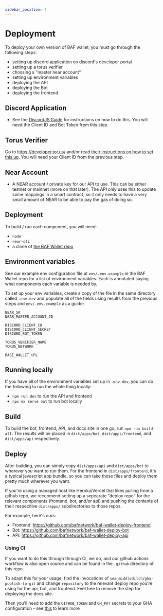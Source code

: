```yaml
---
sidebar_position: 4
---
```


# Deployment

To deploy your own version of BAF wallet, you must go through the following steps:
- setting up discord application on discord's developer portal
- setting up a torus verifier
- choosing a "master near account"
- setting up environment variables
- deploying the API
- deploying the Bot
- deploying the frontend

## Discord Application

- See the [DiscordJS Guide](https://discordjs.guide/preparations/setting-up-a-bot-application.html#creating-your-bot) for instructions on how to do this. You will need the Client ID and Bot Token from this step.

## Torus Verifier

Go to https://developer.tor.us/ and/or read [their instructions on how to set this up]( https://docs.tor.us/customauth/setting-up-verifiers/seting-up-verifiers). You will need your Client ID from the previous step.

## Near Account
- A NEAR account / private key for our API to use. This can be either testnet or mainnet (more on that later). The API only uses this to update some mappings in a smart contract, so it only needs to have a very small amount of NEAR to be able to pay the gas of doing so.

## Deployment

To build / run each component, you will need:

- `node`
- `near-cli`
- a clone of [the BAF Wallet repo](https://github.com/bafnetwork/baf-wallet-v3)

## Environment variables

See our example env configuration file at `env/.env.example` in the BAF Wallet repo for a list of environment variables. Each is annotated saying what components each variable is needed by. 

To set up your env variables, create a copy of the file in the same directory called `.env.dev` and populate all of the fields using results from the previous steps and `env/.env.example` as a guide:

```env
NEAR_SK
NEAR_MASTER_ACCOUNT_ID

DISCORD_CLIENT_ID
DISCORD_CLIENT_SECRET
DISCORD_BOT_TOKEN

TORUS_VERIFIER_NAME
TORUS_NETWORK

BASE_WALLET_URL
```

## Running locally

If you have all of the environment variables set up in `.env.dev`, you can do the following to run the whole thing locally:
* `npm run dev` to run the API and frontend
* `npx nx serve bot` to run bot locally

## Build

To build the bot, frontend, API, and docs site in one go, run `npm run build-all`. The results will be placed in `dist/apps/bot`, `dist/apps/frontend`, and `dist/apps/api` respectively.

## Deploy 

After building, you can simply copy `dist/apps/api` and `dist/apps/bot` to wherever you want to run them. For the frontend in `dist/apps/frontend`, it's a typical javascript app bundle, so you can take those files and deploy them pretty much wherever you want.

If you're using a managed host like Heroku/Vercel that likes pulling from a github repo, we reccomend setting up a sepearate "deploy repo" for the relevant components (frontend, bot, and/or api) and pushing the contents of their respecitive `dist/apps/` subdirectories to those repos. 

For example, here's ours:
* Frontend: https://github.com/bafnetwork/baf-wallet-deploy-frontend
* Bot: https://github.com/bafnetwork/baf-wallet-deploy-bot
* API: https://github.com/bafnetwork/baf-wallet-deploy-api

### Using CI

If you want to do this through through CI, we do, and our github actions workflow is also open source and can be found in the `.github` directory of this repo.

To adapt this for your usage, find the invocations of `seanmiddleditch/gha-publish-to-git` and change `repository` to the relevant deploy repo you're using for the api, bot, and frontend. Feel free to remove the step for deploying the docs site.

Then you'll need to add the `GITHUB_TOKEN` and `GH_PAT` secrets to your GHA configuration - see [this](https://github.com/seanmiddleditch/gha-publish-to-git#publish-to-git) to learn more 
